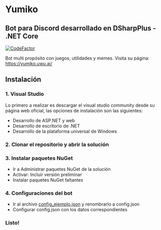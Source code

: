 # Yumiko
## Bot para Discord desarrollado en DSharpPlus - .NET Core 
[![CodeFactor](https://www.codefactor.io/repository/github/nai98x/yumiko/badge?s=92181f030fc6101fb54afa74167809713aa4d060)](https://www.codefactor.io/repository/github/nai98x/yumiko)

Bot multi propósito con juegos, utilidades y memes. Visita su página: https://yumiko.uwu.ai/

## Instalación

### 1. Visual Studio
Lo primero a realizar es descargar el visual studio community desde su página web oficial, las opciones de instalación son las siguientes:
- Desarrollo de ASP.NET y web
- Desarrollo de escritorio de .NET
- Desarrollo de la plataforma universal de Windows

### 2. Clonar el repositorio y abrir la solución

### 3. Instalar paquetes NuGet
- Ir a Administrar paquetes NuGet de la solución
- Activar: Incluir versión preliminar
- Instalar paquetes NuGet faltantes

### 4. Configuraciones del bot
- Ir al archivo [config_ejemplo.json](YumikoBot/config_ejemplo.json) y renombrarlo a config.json
- Configurar config.json con los datos correspondientes

### Listo!
